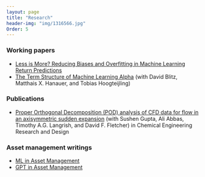 ```yaml
---
layout: page
title: "Research"
header-img: "img/1316566.jpg"
Order: 5
---
```


### Working papers

* [Less is More? Reducing Biases and Overfitting in Machine Learning Return Predictions](https://papers.ssrn.com/sol3/papers.cfm?abstract_id=4497739)
* [The Term Structure of Machine Learning Alpha](https://papers.ssrn.com/sol3/papers.cfm?abstract_id=4474637)
(with David Blitz, Matthais X. Hanauer, and Tobias Hoogteijling)

### Publications

* [Proper Orthogonal Decomposition (POD) analysis of CFD data for flow in an axisymmetric sudden expansion](https://doi.org/10.1016/j.cherd.2017.05.017)
(with Sushen Gupta, Ali Abbas, Timothy A.G. Langrish, and David F. Fletcher) in Chemical Engineering Research and Design 

### Asset management writings

* [ML in Asset Management](https://www.robeco.com/en-int/insights/2023/03/machine-learning-models-can-spot-interesting-interactions)
* [GPT in Asset Management](https://www.robeco.com/en-int/insights/2023/04/harnessing-gpt-for-smarter-asset-management-prospects-and-perils)
